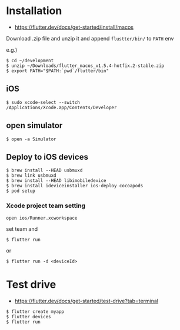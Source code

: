 # Installation #

* https://flutter.dev/docs/get-started/install/macos


Download .zip file and unzip it and append `flustter/bin/` to `PATH` env

e.g.)

```
$ cd ~/development
$ unzip ~/Downloads/flutter_macos_v1.5.4-hotfix.2-stable.zip
$ export PATH="$PATH:`pwd`/flutter/bin"
```

## iOS ##

```
$ sudo xcode-select --switch /Applications/Xcode.app/Contents/Developer
```

## open simulator ##

```
$ open -a Simulator
```


## Deploy to iOS devices ##

``` 
$ brew install --HEAD usbmuxd
$ brew link usbmuxd
$ brew install --HEAD libimobiledevice
$ brew install ideviceinstaller ios-deploy cocoapods
$ pod setup
```

### Xcode project team setting ###

```
open ios/Runner.xcworkspace
```

set team and 

```
$ flutter run
```

or

```
$ flutter run -d <deviceId>
```


# Test drive #

* https://flutter.dev/docs/get-started/test-drive?tab=terminal

```
$ flutter create myapp
$ flutter devices
$ flutter run
```
